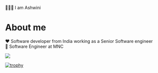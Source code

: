 🙋🏻‍♀️ I am Ashwini 
 
# About me 
  
❤️ Software developer from India working as a Senior Software engineer <br/>
💼 Software Engineer at MNC 
  
![](https://komarev.com/ghpvc/?username=your-github-ashu23queen) 

[![trophy](https://github-profile-trophy.vercel.app/?username=ashu23queen&theme=juicyfresh
)](https://github.com/ashu23queen/github-profile-trophy)
